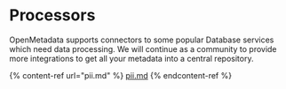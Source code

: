 # Processors

OpenMetadata supports connectors to some popular Database services which need data processing. We will continue as a community to provide more integrations to get all your metadata into a central repository.

{% content-ref url="pii.md" %}
[pii.md](pii.md)
{% endcontent-ref %}
